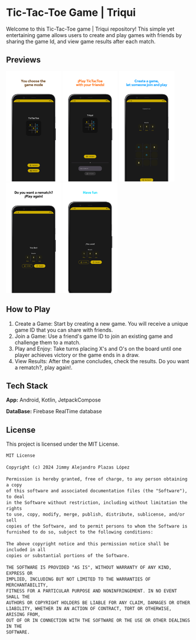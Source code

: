 
# Tic-Tac-Toe Game | Triqui

Welcome to this Tic-Tac-Toe game | Triqui repository! This simple yet entertaining game allows users to create and play games with friends by sharing the game Id, and view game results after each match.


## Previews

<p>
    <img src="https://github.com/jimmyale3102/tictactoe_triqui/blob/main/assets/0.png" height="300"/>    
    <img src="https://github.com/jimmyale3102/tictactoe_triqui/blob/main/assets/1.png" height="300"/>
    <img src="https://github.com/jimmyale3102/tictactoe_triqui/blob/main/assets/2.png" height="300"/>
    <img src="https://github.com/jimmyale3102/tictactoe_triqui/blob/main/assets/3.png" height="300"/>
    <img src="https://github.com/jimmyale3102/tictactoe_triqui/blob/main/assets/4.png" height="300"/>
</p>


## How to Play

1. Create a Game: Start by creating a new game. You will receive a unique game ID that you can share with friends.
2. Join a Game: Use a friend's game ID to join an existing game and challenge them to a match.
3. Play and Enjoy: Take turns placing X's and O's on the board until one player achieves victory or the game ends in a draw.
4. View Results: After the game concludes, check the results. Do you want a rematch?, play again!.


## Tech Stack

**App:** Android, Kotlin, JetpackCompose

**DataBase:** Firebase RealTime database


## License
This project is licensed under the MIT License. 

    MIT License

    Copyright (c) 2024 Jimmy Alejandro Plazas López

    Permission is hereby granted, free of charge, to any person obtaining a copy
    of this software and associated documentation files (the "Software"), to deal
    in the Software without restriction, including without limitation the rights
    to use, copy, modify, merge, publish, distribute, sublicense, and/or sell
    copies of the Software, and to permit persons to whom the Software is
    furnished to do so, subject to the following conditions:

    The above copyright notice and this permission notice shall be included in all
    copies or substantial portions of the Software.

    THE SOFTWARE IS PROVIDED "AS IS", WITHOUT WARRANTY OF ANY KIND, EXPRESS OR
    IMPLIED, INCLUDING BUT NOT LIMITED TO THE WARRANTIES OF MERCHANTABILITY,
    FITNESS FOR A PARTICULAR PURPOSE AND NONINFRINGEMENT. IN NO EVENT SHALL THE
    AUTHORS OR COPYRIGHT HOLDERS BE LIABLE FOR ANY CLAIM, DAMAGES OR OTHER
    LIABILITY, WHETHER IN AN ACTION OF CONTRACT, TORT OR OTHERWISE, ARISING FROM,
    OUT OF OR IN CONNECTION WITH THE SOFTWARE OR THE USE OR OTHER DEALINGS IN THE
    SOFTWARE.
